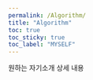 ```yaml
---
permalink: /Algorithm/
title: "Algorithm"
toc: true
toc_sticky: true
toc_label: "MYSELF"
---
```




원하는 자기소개 상세 내용

<!-- ---

layout: category

title: Algorithm

--- -->
